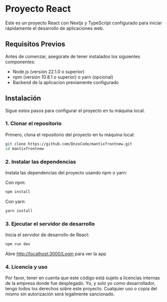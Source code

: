 # Proyecto React

Este es un proyecto React con Nextjs y TypeScript configurado para iniciar rápidamente el desarrollo de aplicaciones web.

## Requisitos Previos

Antes de comenzar, asegúrate de tener instalados los siguientes componentes:

- Node.js (versión 22.1.0 o superior)
- npm (versión 10.8.1 o superior) o yarn (opcional)
- Backend de la aplicacion previamente configurado

## Instalación

Sigue estos pasos para configurar el proyecto en tu máquina local.

### 1. Clonar el repositorio

Primero, clona el repositorio del proyecto en tu máquina local:

```bash
git clone https://github.com/DnzoCode/mantixfrontnew.git
cd mantixfrontnew
```

### 2. Instalar las dependencias
Instala las dependencias del proyecto usando npm o yarn:

Con npm:
```bash
npm install
```
Con yarn:
```bash
yarn install
```

### 3. Ejecutar el servidor de desarrollo
Inicia el servidor de desarrollo de React:

```bash
npm run dev
```


Abre [http://localhost:3000/Login](http://localhost:3000/Login) para ver la app


### 4. Licencia y uso
Por favor, tener en cuenta que este código está sujeto a licencias internas de la empresa donde fue desplegado. Yo, y solo yo como desarrollador, tengo todos los derechos sobre este proyecto. Cualquier uso o copia del mismo sin autorización será legalmente sancionado.